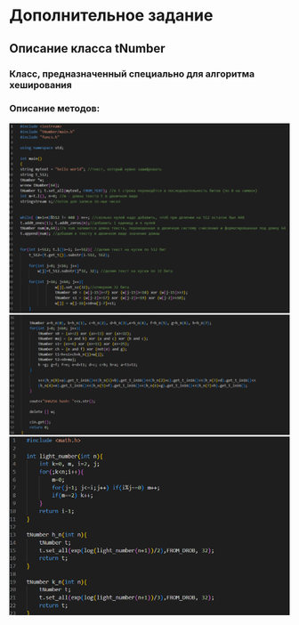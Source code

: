 # Дополнительное задание 
## Описание класса tNumber
### Класс, предназначенный специально для алгоритма хеширования
### Описание методов: 
![image](./i1.png)
![image](./i2.png)
![image](./i3.png)
